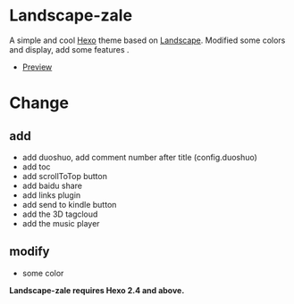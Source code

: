 # Landscape-zale

A simple and cool [Hexo](http://hexo.io/) theme based on [Landscape](https://github.com/hexojs/hexo-theme-landscape). Modified some colors and display, add some features .

- [Preview](http://www.zalezone.cn)

# Change

## add
* add duoshuo, add comment number after title (config.duoshuo)
* add toc
* add scrollToTop button
* add baidu share
* add links plugin
* add send to kindle button
* add the 3D tagcloud
* add the music player

## modify
* some color

**Landscape-zale requires Hexo 2.4 and above.**
